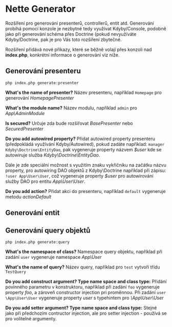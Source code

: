 # Nette Generator

Rozšíření pro generování presenterů, controllerů, entit atd. Generování probíhá pomocí konzole je nezbytné tedy využívat Kdyby/Console, podobně jako při generování schéma přes Doctrine (pokud nevyužíváte Kdyby/Doctrine, pak je pro Vás toto rozšíření zbytečné.

Rozšíření přidává nové příkazy, které se běžně volají přes konzoli nad **index.php**, konkrétní informace o generování viz níže.



## Generování presenteru

```
php index.php generate:presenter
```

**What's the name of presenter?**
Název presenteru, například `Homepage` pro generování *HomepagePresenter*

**What's the module name?**
Název modulu, například `admin` pro *App\AdminModule*

**Is secured?**
Určuje zda bude rozšiřovat *BasePresenter* nebo *SecuredPresenter*

**Do you add autowired property?**
Přidat autowired property presenteru (předpokládá využívání Kdyby/Autowired), pokud zadáte například: `manager Kdyby\Doctrine\EntityDao`, pak vygeneruje property názvem *$user* kde se autowiruje služba *Kdyby\Doctrine\EntityDao*.

Dále je zde speciální možnost s využitím znaku vykřičníku na začátku názvu property, pro autowiring DAO objektů z Kdyby\Doctrine například při zápisu: `!user App\User\User`, což vygeneruje property *$user* pro autowirování služby DAO pro entitu *App\User\User*.

**Do you add action?**
Přidat akci do presenteru, například `default` vygeneruje metodu *actionDefault*



## Generování entit


## Generování query objektů

```
php index.php generate:query
```

**What's the namespace of class?**
Namespace query objektu, například při zadání `user` vygeneruje namespace *App\User*

**What's the name of query?**
Název query, například pro `test` vytvoří třídu `TestQuery`

**Do you add construct argument? Type name space and class type:**
Přidání povinného parametru v konstruktoru, například při zadání `foo` vygeneruje property *foo*, a zároveň constructor injection pri proměnnou. Při zadání `user \App\User\User` vygeneruje property *user* s typehintem pro *\App\User\User*

**Do you add setter argument? Type name space and class type:**
Stejné jako při předchozím contructor injection, ale pro setter injection - používá se pro volitelné argumenty.